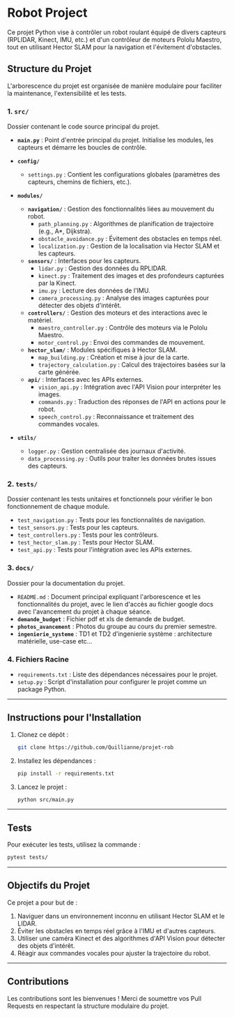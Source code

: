 
# Robot Project

Ce projet Python vise à contrôler un robot roulant équipé de divers capteurs (RPLIDAR, Kinect, IMU, etc.) et d'un contrôleur de moteurs Pololu Maestro, tout en utilisant Hector SLAM pour la navigation et l'évitement d'obstacles.

## Structure du Projet

L'arborescence du projet est organisée de manière modulaire pour faciliter la maintenance, l'extensibilité et les tests.

### **1. `src/`**
Dossier contenant le code source principal du projet.

- **`main.py`** : Point d'entrée principal du projet. Initialise les modules, les capteurs et démarre les boucles de contrôle.

- **`config/`**
  - `settings.py` : Contient les configurations globales (paramètres des capteurs, chemins de fichiers, etc.).

- **`modules/`**
  - **`navigation/`** : Gestion des fonctionnalités liées au mouvement du robot.
    - `path_planning.py` : Algorithmes de planification de trajectoire (e.g., A*, Dijkstra).
    - `obstacle_avoidance.py` : Évitement des obstacles en temps réel.
    - `localization.py` : Gestion de la localisation via Hector SLAM et les capteurs.
  - **`sensors/`** : Interfaces pour les capteurs.
    - `lidar.py` : Gestion des données du RPLIDAR.
    - `kinect.py` : Traitement des images et des profondeurs capturées par la Kinect.
    - `imu.py` : Lecture des données de l'IMU.
    - `camera_processing.py` : Analyse des images capturées pour détecter des objets d'intérêt.
  - **`controllers/`** : Gestion des moteurs et des interactions avec le matériel.
    - `maestro_controller.py` : Contrôle des moteurs via le Pololu Maestro.
    - `motor_control.py` : Envoi des commandes de mouvement.
  - **`hector_slam/`** : Modules spécifiques à Hector SLAM.
    - `map_building.py` : Création et mise à jour de la carte.
    - `trajectory_calculation.py` : Calcul des trajectoires basées sur la carte générée.
  - **`api/`** : Interfaces avec les APIs externes.
    - `vision_api.py` : Intégration avec l'API Vision pour interpréter les images.
    - `commands.py` : Traduction des réponses de l'API en actions pour le robot.
    - `speech_control.py` : Reconnaissance et traitement des commandes vocales.
    
- **`utils/`**
  - `logger.py` : Gestion centralisée des journaux d'activité.
  - `data_processing.py` : Outils pour traiter les données brutes issues des capteurs.

### **2. `tests/`**
Dossier contenant les tests unitaires et fonctionnels pour vérifier le bon fonctionnement de chaque module.
- `test_navigation.py` : Tests pour les fonctionnalités de navigation.
- `test_sensors.py` : Tests pour les capteurs.
- `test_controllers.py` : Tests pour les contrôleurs.
- `test_hector_slam.py` : Tests pour Hector SLAM.
- `test_api.py` : Tests pour l'intégration avec les APIs externes.

### **3. `docs/`**
Dossier pour la documentation du projet.
- `README.md` : Document principal expliquant l'arborescence et les fonctionnalités du projet, avec le lien d'accès au fichier google docs avec l'avancement du projet à chaque séance.
- **`demande_budget`** : Fichier pdf et xls de demande de budget.
- **`photos_avancement`** : Photos du groupe au cours du premier semestre.
- **`ingenierie_systeme`** : TD1 et TD2 d'ingenierie système : architecture matérielle, use-case etc...

### **4. Fichiers Racine**
- `requirements.txt` : Liste des dépendances nécessaires pour le projet.
- `setup.py` : Script d'installation pour configurer le projet comme un package Python.

---

## Instructions pour l'Installation
1. Clonez ce dépôt :
   ```bash
   git clone https://github.com/Quillianne/projet-rob
   ```
2. Installez les dépendances :
   ```bash
   pip install -r requirements.txt
   ```
3. Lancez le projet :
   ```bash
   python src/main.py
   ```

---

## Tests
Pour exécuter les tests, utilisez la commande :
```bash
pytest tests/
```

---

## Objectifs du Projet
Ce projet a pour but de :
1. Naviguer dans un environnement inconnu en utilisant Hector SLAM et le LIDAR.
2. Éviter les obstacles en temps réel grâce à l'IMU et d'autres capteurs.
3. Utiliser une caméra Kinect et des algorithmes d'API Vision pour détecter des objets d'intérêt.
4. Réagir aux commandes vocales pour ajuster la trajectoire du robot.

---

## Contributions
Les contributions sont les bienvenues ! Merci de soumettre vos Pull Requests en respectant la structure modulaire du projet.
